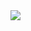 <img src="https://github.com/Chubbyman2/coursera-reinforcement-learning/blob/main/Course%202%20-%20Sample-Based%20Learning%20Methods/Certificate.png">
